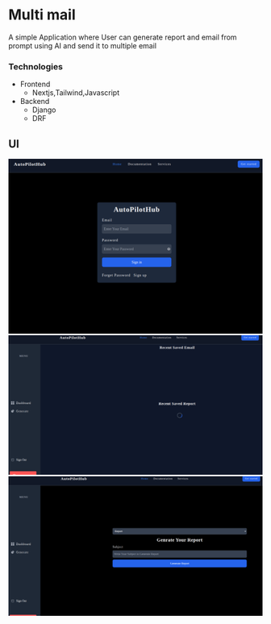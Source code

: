 # Multi mail

A simple Application where User can generate report and email from prompt using AI and send it to multiple email

### Technologies

- Frontend
  - Nextjs,Tailwind,Javascript
- Backend
  - Django
  - DRF

## UI

<img src="./f/Screenshot from 2024-12-19 00-43-07.png">
<img src="./f/Screenshot from 2024-12-19 00-43-31.png">
<img src="./f/Screenshot from 2024-12-19 00-43-43.png">
